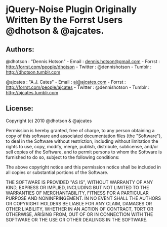 jQuery-Noise Plugin Originally Written By the Forrst Users @dhotson & @ajcates.
===============================================================================

Authors:
--------

@dhotson
:	"Dennis Hotson"
	- Email
	:	dennis.hotson@gmail.com
	- Forrst
	:	http://forrst.com/people/dhotson
	- Twitter
	:	@dennishotson
	- Tumblr
	:	http://dhotson.tumblr.com
	
@ajcates
:	"A.J. Cates"
	- Email
	:	aj@ajcates.com
	- Forrst
	:	http://forrst.com/people/ajcates
	- Twitter
	:	@dennishotson
	- Tumblr
	:	http://ajcates.tumblr.com
	

License:
--------

Copyright (c) 2010 @dhotson & @ajcates

Permission is hereby granted, free of charge, to any person obtaining a copy
of this software and associated documentation files (the "Software"), to deal
in the Software without restriction, including without limitation the rights
to use, copy, modify, merge, publish, distribute, sublicense, and/or sell
copies of the Software, and to permit persons to whom the Software is
furnished to do so, subject to the following conditions:

The above copyright notice and this permission notice shall be included in
all copies or substantial portions of the Software.

THE SOFTWARE IS PROVIDED "AS IS", WITHOUT WARRANTY OF ANY KIND, EXPRESS OR
IMPLIED, INCLUDING BUT NOT LIMITED TO THE WARRANTIES OF MERCHANTABILITY,
FITNESS FOR A PARTICULAR PURPOSE AND NONINFRINGEMENT. IN NO EVENT SHALL THE
AUTHORS OR COPYRIGHT HOLDERS BE LIABLE FOR ANY CLAIM, DAMAGES OR OTHER
LIABILITY, WHETHER IN AN ACTION OF CONTRACT, TORT OR OTHERWISE, ARISING FROM,
OUT OF OR IN CONNECTION WITH THE SOFTWARE OR THE USE OR OTHER DEALINGS IN
THE SOFTWARE.